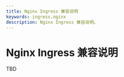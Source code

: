 ```yaml
---
title: Nginx Ingress 兼容说明
keywords: ingress,nginx
description: Nginx Ingress 兼容说明。
---
```


# Nginx Ingress 兼容说明

TBD
